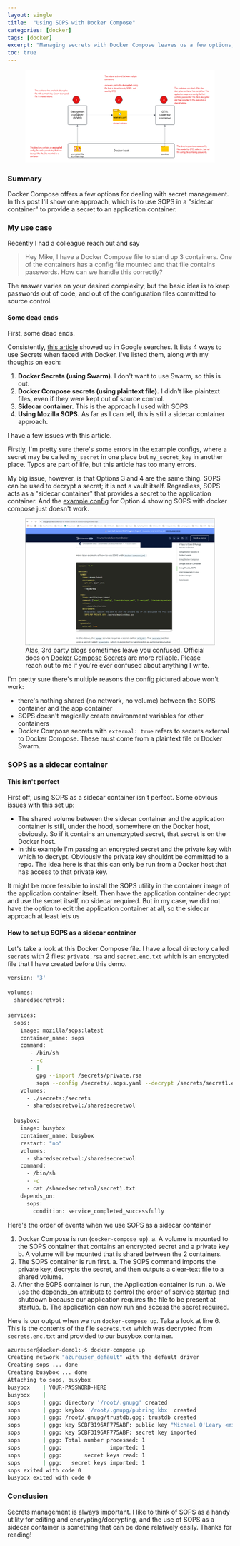 ```yaml
---
layout: single
title:  "Using SOPS with Docker Compose"
categories: [docker]
tags: [docker]
excerpt: "Managing secrets with Docker Compose leaves us a few options, and a sidecar container is one approach" #this is a custom variable meant for a short description to be displayed on home page
toc: true
---
```


<figure>
    <a href="/assets/sops-docker-compose/sops_decryption_v2.png"><img src="/assets/sops-docker-compose/sops_decryption_v2.png"></a>
</figure>

### Summary
Docker Compose offers a few options for dealing with secret management. In this post I'll show one approach, which is to use SOPS in a "sidecar container" to provide a secret to an application container.

### My use case
Recently I had a colleague reach out and say 
> Hey Mike, I have a Docker Compose file to stand up 3 containers. One of the containers has a config file mounted and that file contains passwords. How can we handle this correctly?

The answer varies on your desired complexity, but the basic idea is to keep passwords out of code, and out of the configuration files committed to source control.

#### Some dead ends
First, some dead ends.

Consistently, [this article](https://blog.gitguardian.com/how-to-handle-secrets-in-docker/) showed up in Google searches. It lists 4 ways to use Secrets when faced with Docker. I've listed them, along with my thoughts on each:
1. **Docker Secrets (using Swarm)**. I don't want to use Swarm, so this is out.
2. **Docker Compose secrets (using plaintext file).** I didn't like plaintext files, even if they were kept out of source control.
3. **Sidecar container.** This is the approach I used with SOPS.
4. **Using Mozilla SOPS.** As far as I can tell, this is still a sidecar container approach. 

I have a few issues with this article. 

Firstly, I'm pretty sure there's some errors in the example configs, where a secret may be called `my_secret` in one place but `my_secret_key` in another place. Typos are part of life, but this article has too many errors.

My big issue, however, is that Options 3 and 4 are the same thing. SOPS can be used to decrypt a secret; it is not a vault itself. Regardless, SOPS acts as a "sidecar container" that provides a secret to the application container. And the [example config](https://blog.gitguardian.com/how-to-handle-secrets-in-docker/#using-mozilla-sops) for Option 4 showing SOPS with docker compose just doesn't work. 

<figure>
    <a href="/assets/sops-docker-compose/sops-article-screenshot.png"><img src="/assets/sops-docker-compose/sops-article-screenshot.png"></a>
    <figcaption>Alas, 3rd party blogs sometimes leave you confused. Official docs on <a href="https://docs.docker.com/compose/how-tos/use-secrets/">Docker Compose Secrets</a> are more reliable. Please reach out to me if you're ever confused about anything I write. </figcaption>
</figure>

I'm pretty sure there's multiple reasons the config pictured above won't work:
- there's nothing shared (no network, no volume) between the SOPS container and the app container
- SOPS doesn't magically create environment variables for other containers
- Docker Compose secrets with `external: true` refers to secrets external to Docker Compose. These must come from a plaintext file or Docker Swarm. 

### SOPS as a sidecar container
#### This isn't perfect
First off, using SOPS as a sidecar container isn't perfect. Some obvious issues with this set up:
- The shared volume between the sidecar container and the application container is still, under the hood, somewhere on the Docker host, obviously. So if it contains an unencrypted secret, that secret is on the Docker host.
- In this example I'm passing an encrypted secret and the private key with which to decrypt. Obviously the private key shouldnt be committed to a repo. The idea here is that this can only be run from a Docker host that has access to that private key.

It might be more feasible to install the SOPS utility in the container image of the application container itself. Then have the application container decrypt and use the secret itself, no sidecar required. But in my case, we did not have the option to edit the application container at all, so the sidecar approach at least lets us 

#### How to set up SOPS as a sidecar container
Let's take a look at this Docker Compose file. I have a local directory called `secrets` with 2 files: `private.rsa` and `secret.enc.txt` which is an encrypted file that I have created before this demo.

```bash
version: '3'

volumes:
  sharedsecretvol:

services:
  sops:
    image: mozilla/sops:latest
    container_name: sops
    command:
       - /bin/sh
       - -c
       - |
         gpg --import /secrets/private.rsa
         sops --config /secrets/.sops.yaml --decrypt /secrets/secret1.enc.txt > /sharedsecretvol/secret1.txt
    volumes:
      - ./secrets:/secrets
      - sharedsecretvol:/sharedsecretvol

  busybox:
    image: busybox
    container_name: busybox
    restart: "no"
    volumes:
      - sharedsecretvol:/sharedsecretvol
    command:
      - /bin/sh
      - -c
      - cat /sharedsecretvol/secret1.txt
    depends_on:
      sops:
        condition: service_completed_successfully
```

Here's the order of events when we use SOPS as a sidecar container
1. Docker Compose is run (`docker-compose up`).
  a. A volume is mounted to the SOPS container that contains an encrypted secret and a private key
  b. A volume will be mounted that is shared between the 2 containers.
2. The SOPS container is run first.
  a. The SOPS command imports the private key, decrypts the secret, and then outputs a clear-text file to a shared volume.
3. After the SOPS container is run, the Application container is run.
  a. We use the [depends_on](https://docs.docker.com/reference/compose-file/services/#depends_on) attribute to control the order of service startup and shutdown because our application requires the file to be present at startup.
  b. The application can now run and access the secret required.

Here is our output when we run `docker-compose up`. Take a look at line 6. This is the contents of the file `secrets.txt` which was decrypted from `secrets.enc.txt` and provided to our busybox container.

```bash
azureuser@docker-demo1:~$ docker-compose up
Creating network "azureuser_default" with the default driver
Creating sops ... done
Creating busybox ... done
Attaching to sops, busybox
busybox    | YOUR-PASSWORD-HERE
busybox    |
sops       | gpg: directory '/root/.gnupg' created
sops       | gpg: keybox '/root/.gnupg/pubring.kbx' created
sops       | gpg: /root/.gnupg/trustdb.gpg: trustdb created
sops       | gpg: key 5CBF3196AF775ABF: public key "Michael O'Leary <mi.oleary@f5.com>" imported
sops       | gpg: key 5CBF3196AF775ABF: secret key imported
sops       | gpg: Total number processed: 1
sops       | gpg:               imported: 1
sops       | gpg:       secret keys read: 1
sops       | gpg:   secret keys imported: 1
sops exited with code 0
busybox exited with code 0
```

### Conclusion
Secrets management is always important. I like to think of SOPS as a handy utility for editing and encrypting/decrypting, and the use of SOPS as a sidecar container is something that can be done relatively easily. Thanks for reading!

